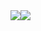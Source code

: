 <div style="display: flex; text-align:center;">
    <img src="">
</div>


<div style="display:flex; flex-direction:row;">
    <img src="https://github-readme-stats.vercel.app/api?username=yagoAribeiro&show_icons=true&theme=radical&border_color=DF61F1">
    <img src="https://github-readme-stats.vercel.app/api/top-langs/?username=yagoAribeiro&langs_count=8&layout=compact&theme=radical&border_color=DF61F1">
</div>

